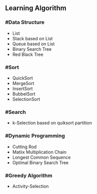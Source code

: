 ## Learning Algorithm

### #Data Structure

- List
- Stack based on List
- Queue based on List
- Binary Search Tree
- Red Black Tree 

### #Sort

- QuickSort
- MergeSort
- InsertSort
- BubbelSort
- SelectionSort

### #Search

- k-Selection based on quiksort partition


### #Dynamic Programming

- Cutting Rod
- Matiix Multiplication Chain
- Longest Common Sequence
- Optimal Binary Search Tree

### #Greedy Algorithm

- Activity-Selection
